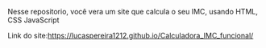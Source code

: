 Nesse repositorio, você vera um site que calcula o seu IMC, usando HTML, CSS JavaScript

Link do site:https://lucaspereira1212.github.io/Calculadora_IMC_funcional/

